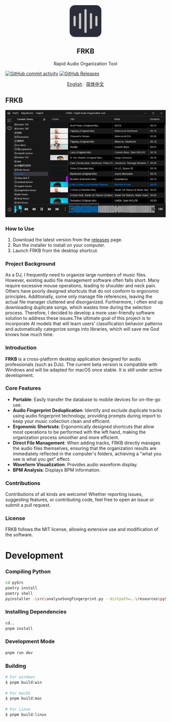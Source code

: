 <p align="center">
  <img width="100px" src="https://github.com/coderDJing/FRKB_Rapid-Audio-Organization-Tool/blob/main/build/icon.png?raw=true" alt="GitHub Readme Stats" />
  <h2 align="center">FRKB</h2>
  <p align="center">Rapid Audio Organization Tool</p>
</p>

[![GitHub commit activity](https://img.shields.io/github/commit-activity/m/coderDJing/FRKB_Rapid-Audio-Organization-Tool)](https://github.com/coderDJing/FRKB_Rapid-Audio-Organization-Tool/commits/master)
[![GitHub Releases](https://img.shields.io/github/downloads/coderDJing/FRKB_Rapid-Audio-Organization-Tool/latest/total?logo=github)](https://github.com/coderDJing/FRKB_Rapid-Audio-Organization-Tool/releases)

<p align="center">
  <a href="/README.md">English</a>
  ·
  <a href="/readme/README_CN.md">简体中文</a>
</p>

## FRKB
<p align="center">
  <img alt="FRKB in action" src="https://github.com/coderDJing/FRKB_Rapid-Audio-Organization-Tool/blob/main/screenshot/softwareScreenshot.png?raw=true">
</p>

### How to Use
1. Download the latest version from the [releases](https://github.com/coderDJing/FRKB_Rapid-Audio-Organization-Tool/releases) page.
2. Run the installer to install on your computer.
3. Launch FRKB from the desktop shortcut.

### Project Background
As a DJ, I frequently need to organize large numbers of music files. However, existing audio file management software often falls short. Many require excessive mouse operations, leading to shoulder and neck pain. Others have poorly designed shortcuts that do not conform to ergonomic principles. Additionally, some only manage file references, leaving the actual file manager cluttered and disorganized. Furthermore, I often end up downloading duplicate songs, which wastes time during the selection process. Therefore, I decided to develop a more user-friendly software solution to address these issues.The ultimate goal of this project is to incorporate AI models that will learn users' classification behavior patterns and automatically categorize songs into libraries, which will save me God knows how much time.

### Introduction
**FRKB** is a cross-platform desktop application designed for audio professionals (such as DJs). The current beta version is compatible with Windows and will be adapted for macOS once stable. It is still under active development.

### Core Features
- **Portable**: Easily transfer the database to mobile devices for on-the-go use.
- **Audio Fingerprint Deduplication**: Identify and exclude duplicate tracks using audio fingerprint technology, providing prompts during import to keep your music collection clean and efficient.
- **Ergonomic Shortcuts**: Ergonomically designed shortcuts that allow most operations to be performed with the left hand, making the organization process smoother and more efficient.
- **Direct File Management**: When adding tracks, FRKB directly manages the audio files themselves, ensuring that the organization results are immediately reflected in the computer's folders, achieving a "what you see is what you get" effect.
- **Waveform Visualization**: Provides audio waveform display.
- **BPM Analysis**: Displays BPM information.

### Contributions
Contributions of all kinds are welcome! Whether reporting issues, suggesting features, or contributing code, feel free to open an issue or submit a pull request.

### License
FRKB follows the MIT license, allowing extensive use and modification of the software.

# Development

### Compiling Python

```bash
cd pySrc
poetry install
poetry shell
pyinstaller .\src\analyseSongFingerprint.py --distpath=..\resources\pyScript\
```

### Installing Dependencies

```bash
cd..
pnpm install
```

### Development Mode

```bash
pnpm run dev
```

### Building

```bash
# For windows
$ pnpm build:win

# For macOS
$ pnpm build:mac

# For Linux
$ pnpm build:linux
```
